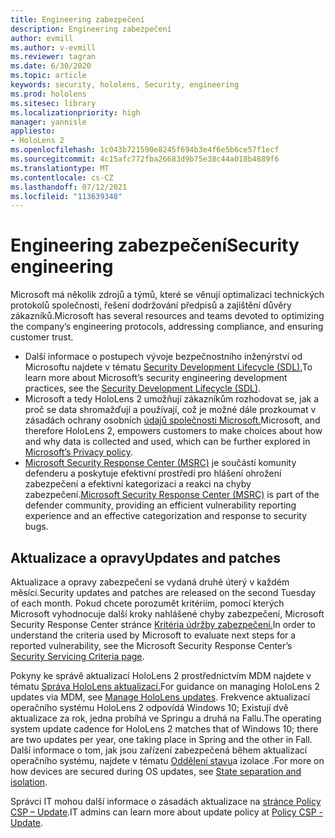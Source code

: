 ```yaml
---
title: Engineering zabezpečení
description: Engineering zabezpečení
author: evmill
ms.author: v-evmill
ms.reviewer: tagran
ms.date: 6/30/2020
ms.topic: article
keywords: security, hololens, Security, engineering
ms.prod: hololens
ms.sitesec: library
ms.localizationpriority: high
manager: yannisle
appliesto:
- HoloLens 2
ms.openlocfilehash: 1c043b721590e8245f694b3e4f6e5b6ce57f1ecf
ms.sourcegitcommit: 4c15afc772fba26683d9b75e38c44a018b4889f6
ms.translationtype: MT
ms.contentlocale: cs-CZ
ms.lasthandoff: 07/12/2021
ms.locfileid: "113639348"
---
```

# <a name="security-engineering"></a><span data-ttu-id="823f4-104">Engineering zabezpečení</span><span class="sxs-lookup"><span data-stu-id="823f4-104">Security engineering</span></span>

<span data-ttu-id="823f4-105">Microsoft má několik zdrojů a týmů, které se věnují optimalizaci technických protokolů společnosti, řešení dodržování předpisů a zajištění důvěry zákazníků.</span><span class="sxs-lookup"><span data-stu-id="823f4-105">Microsoft has several resources and teams devoted to optimizing the company’s engineering protocols, addressing compliance, and ensuring customer trust.</span></span> 

  * <span data-ttu-id="823f4-106">Další informace o postupech vývoje bezpečnostního inženýrství od Microsoftu najdete v tématu [Security Development Lifecycle (SDL).](https://www.microsoft.com/securityengineering/sdl)</span><span class="sxs-lookup"><span data-stu-id="823f4-106">To learn more about Microsoft’s security engineering development practices, see the [Security Development Lifecycle (SDL)](https://www.microsoft.com/securityengineering/sdl).</span></span>
  * <span data-ttu-id="823f4-107">Microsoft a tedy HoloLens 2 umožňují zákazníkům rozhodovat se, jak a proč se data shromažďují a používají, což je možné dále prozkoumat v zásadách ochrany osobních [údajů společnosti Microsoft.](https://privacy.microsoft.com/)</span><span class="sxs-lookup"><span data-stu-id="823f4-107">Microsoft, and therefore HoloLens 2, empowers customers to make choices about how and why data is collected and used, which can be further explored in [Microsoft’s Privacy policy](https://privacy.microsoft.com/).</span></span> 
  * <span data-ttu-id="823f4-108">[Microsoft Security Response Center (MSRC)](https://www.microsoft.com/msrc) je součástí komunity defenderu a poskytuje efektivní prostředí pro hlášení ohrožení zabezpečení a efektivní kategorizaci a reakci na chyby zabezpečení.</span><span class="sxs-lookup"><span data-stu-id="823f4-108">[Microsoft Security Response Center (MSRC)](https://www.microsoft.com/msrc) is part of the defender community, providing an efficient vulnerability reporting experience and an effective categorization and response to security bugs.</span></span> 

## <a name="updates-and-patches"></a><span data-ttu-id="823f4-109">Aktualizace a opravy</span><span class="sxs-lookup"><span data-stu-id="823f4-109">Updates and patches</span></span>

<span data-ttu-id="823f4-110">Aktualizace a opravy zabezpečení se vydaná druhé úterý v každém měsíci.</span><span class="sxs-lookup"><span data-stu-id="823f4-110">Security updates and patches are released on the second Tuesday of each month.</span></span> <span data-ttu-id="823f4-111">Pokud chcete porozumět kritériím, pomocí kterých Microsoft vyhodnocuje další kroky nahlášené chyby zabezpečení, Microsoft Security Response Center stránce [Kritéria údržby zabezpečení.](https://www.microsoft.com/msrc/windows-security-servicing-criteria)</span><span class="sxs-lookup"><span data-stu-id="823f4-111">In order to understand the criteria used by Microsoft to evaluate next steps for a reported vulnerability, see the Microsoft Security Response Center’s [Security Servicing Criteria page](https://www.microsoft.com/msrc/windows-security-servicing-criteria).</span></span> 

<span data-ttu-id="823f4-112">Pokyny ke správě aktualizací HoloLens 2 prostřednictvím MDM najdete v tématu [Správa HoloLens aktualizací.](hololens-updates.md)</span><span class="sxs-lookup"><span data-stu-id="823f4-112">For guidance on managing HoloLens 2 updates via MDM, see [Manage HoloLens updates](hololens-updates.md).</span></span> <span data-ttu-id="823f4-113">Frekvence aktualizací operačního systému HoloLens 2 odpovídá Windows 10; Existují dvě aktualizace za rok, jedna probíhá ve Springu a druhá na Fallu.</span><span class="sxs-lookup"><span data-stu-id="823f4-113">The operating system update cadence for HoloLens 2 matches that of Windows 10; there are two updates per year, one taking place in Spring and the other in Fall.</span></span> <span data-ttu-id="823f4-114">Další informace o tom, jak jsou zařízení zabezpečená během aktualizací operačního systému, najdete v tématu [Oddělení stavu](security-state-separation-isolation.md)a izolace .</span><span class="sxs-lookup"><span data-stu-id="823f4-114">For more on how devices are secured during OS updates, see [State separation and isolation](security-state-separation-isolation.md).</span></span> 

<span data-ttu-id="823f4-115">Správci IT mohou další informace o zásadách aktualizace na [stránce Policy CSP – Update](/windows/client-management/mdm/policy-csp-update).</span><span class="sxs-lookup"><span data-stu-id="823f4-115">IT admins can learn more about update policy at [Policy CSP - Update](/windows/client-management/mdm/policy-csp-update).</span></span> 
